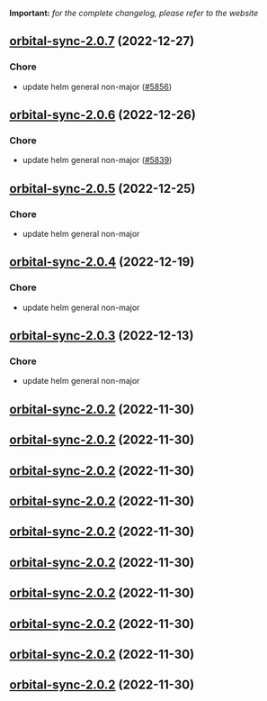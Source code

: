 **Important:**
*for the complete changelog, please refer to the website*




## [orbital-sync-2.0.7](https://github.com/truecharts/charts/compare/orbital-sync-2.0.6...orbital-sync-2.0.7) (2022-12-27)

### Chore

- update helm general non-major ([#5856](https://github.com/truecharts/charts/issues/5856))
  
  


## [orbital-sync-2.0.6](https://github.com/truecharts/charts/compare/orbital-sync-2.0.5...orbital-sync-2.0.6) (2022-12-26)

### Chore

- update helm general non-major ([#5839](https://github.com/truecharts/charts/issues/5839))
  
  


## [orbital-sync-2.0.5](https://github.com/truecharts/charts/compare/orbital-sync-2.0.4...orbital-sync-2.0.5) (2022-12-25)

### Chore

- update helm general non-major
  
  


## [orbital-sync-2.0.4](https://github.com/truecharts/charts/compare/orbital-sync-2.0.3...orbital-sync-2.0.4) (2022-12-19)

### Chore

- update helm general non-major
  
  


## [orbital-sync-2.0.3](https://github.com/truecharts/charts/compare/orbital-sync-2.0.2...orbital-sync-2.0.3) (2022-12-13)

### Chore

- update helm general non-major
  
  


## [orbital-sync-2.0.2](https://github.com/truecharts/charts/compare/orbital-sync-2.0.1...orbital-sync-2.0.2) (2022-11-30)




## [orbital-sync-2.0.2](https://github.com/truecharts/charts/compare/orbital-sync-2.0.1...orbital-sync-2.0.2) (2022-11-30)




## [orbital-sync-2.0.2](https://github.com/truecharts/charts/compare/orbital-sync-2.0.1...orbital-sync-2.0.2) (2022-11-30)




## [orbital-sync-2.0.2](https://github.com/truecharts/charts/compare/orbital-sync-2.0.1...orbital-sync-2.0.2) (2022-11-30)




## [orbital-sync-2.0.2](https://github.com/truecharts/charts/compare/orbital-sync-2.0.1...orbital-sync-2.0.2) (2022-11-30)




## [orbital-sync-2.0.2](https://github.com/truecharts/charts/compare/orbital-sync-2.0.1...orbital-sync-2.0.2) (2022-11-30)




## [orbital-sync-2.0.2](https://github.com/truecharts/charts/compare/orbital-sync-2.0.1...orbital-sync-2.0.2) (2022-11-30)




## [orbital-sync-2.0.2](https://github.com/truecharts/charts/compare/orbital-sync-2.0.1...orbital-sync-2.0.2) (2022-11-30)




## [orbital-sync-2.0.2](https://github.com/truecharts/charts/compare/orbital-sync-2.0.1...orbital-sync-2.0.2) (2022-11-30)




## [orbital-sync-2.0.2](https://github.com/truecharts/charts/compare/orbital-sync-2.0.1...orbital-sync-2.0.2) (2022-11-30)



